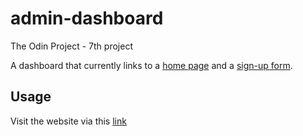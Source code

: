# admin-dashboard
The Odin Project - 7th project

A dashboard that currently links to a [home page](https://lhchi04.github.io/odin-landing-page/) and a [sign-up form](https://lhchi04.github.io/sign-up-form/).

## Usage

Visit the website via this [link]()